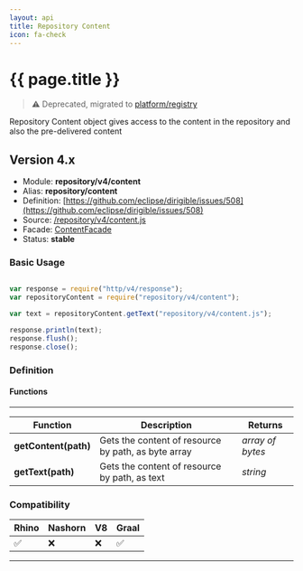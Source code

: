 ```yaml
---
layout: api
title: Repository Content
icon: fa-check
---
```


{{ page.title }}
===

> ⚠ Deprecated, migrated to [platform/registry](platform_registry.html)

Repository Content object gives access to the content in the repository and also the pre-delivered content

Version 4.x
---

- Module: **repository/v4/content**
- Alias: **repository/content**
- Definition: [https://github.com/eclipse/dirigible/issues/508](https://github.com/eclipse/dirigible/issues/508)
- Source: [/repository/v4/content.js](https://github.com/dirigiblelabs/api-repository/blob/master/repository/v4/content.js)
- Facade: [ContentFacade](https://github.com/eclipse/dirigible/blob/master/api/api-facade/api-repository/src/main/java/org/eclipse/dirigible/api/v3/repository/ContentFacade.java)
- Status: **stable**


### Basic Usage

```javascript

var response = require("http/v4/response");
var repositoryContent = require("repository/v4/content");

var text = repositoryContent.getText("repository/v4/content.js");

response.println(text);
response.flush();
response.close();

```

### Definition

#### Functions

---

Function     | Description | Returns
------------ | ----------- | --------
**getContent(path)**   | Gets the content of resource by path, as byte array | *array of bytes*
**getText(path)**   | Gets the content of resource by path, as text | *string*

### Compatibility

Rhino | Nashorn | V8 | Graal |
----- | ------- | ---| ------|
 ✅   | ❌      | ❌  |  ✅   |

---
